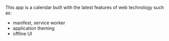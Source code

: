 
This app is a calendar built with the latest features of web technology such as:
- manifest, service worker
- application theming
- offline UI